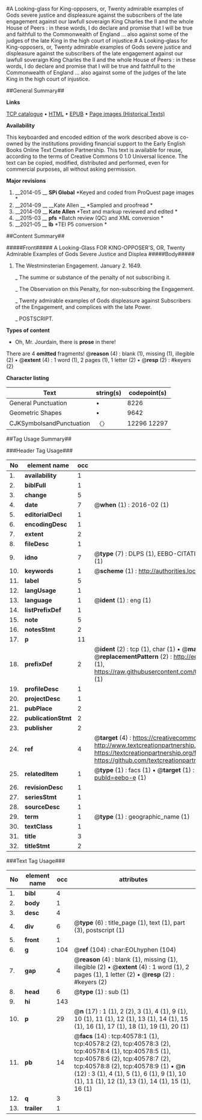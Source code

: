 #A Looking-glass for King-opposers, or, Twenty admirable examples of Gods severe justice and displeasure against the subscribers of the late engagement against our lawfull soveraign King Charles the II and the whole House of Peers : in these words, I do declare and promise that I will be true and faithfull to the Commonwealth of England ... also against some of the judges of the late King in the high court of injustice.#
A Looking-glass for King-opposers, or, Twenty admirable examples of Gods severe justice and displeasure against the subscribers of the late engagement against our lawfull soveraign King Charles the II and the whole House of Peers : in these words, I do declare and promise that I will be true and faithfull to the Commonwealth of England ... also against some of the judges of the late King in the high court of injustice.

##General Summary##

**Links**

[TCP catalogue](http://www.ota.ox.ac.uk/tcp/)  • 
[HTML](http://tei.it.ox.ac.uk/tcp/Texts-HTML/free/A49/A49150.html)  • 
[EPUB](http://tei.it.ox.ac.uk/tcp/Texts-EPUB/free/A49/A49150.epub) • 
[Page images (Historical Texts)](https://historicaltexts.jisc.ac.uk/eebo-7940531e)

**Availability**

This keyboarded and encoded edition of the work described above is co-owned by the
    institutions providing financial support to the Early English Books Online Text Creation
    Partnership. This text is available for reuse, according to the terms of  Creative Commons 0 1.0 Universal
    licence. The text can be copied, modified, distributed and performed, even for commercial
    purposes, all without asking permission.

**Major revisions**

1. __2014-05 __ __SPi Global__ *Keyed and coded from ProQuest page images *
1. __2014-09 __ __Kate Allen __ *Sampled and proofread *
1. __2014-09 __ __Kate Allen__ *Text and markup reviewed and edited *
1. __2015-03 __ __pfs__ *Batch review (QC) and XML conversion *
1. __2021-05 __ __lb__ *TEI P5 conversion *

##Content Summary##

#####Front#####
A Looking-Glass FOR KING-OPPOSER'S, OR, Twenty Admirable Examples of Gods Severe Justice and Displea
#####Body#####

1. The Westminsterian Engagement. January 2. 1649.

    _ The summe or substance of the penalty of not subscribing it.

    _ The Observation on this Penalty, for non-subscribing the Engagement.

    _ Twenty admirable examples of Gods displeasure against Subscribers of the Engagement, and complices with the late Power.

    _ POSTSCRIPT.

**Types of content**

  * Oh, Mr. Jourdain, there is **prose** in there!

There are 4 **omitted** fragments! 
 @__reason__ (4) : blank (1), missing (1), illegible (2)  •  @__extent__ (4) : 1 word (1), 2 pages (1), 1 letter (2)  •  @__resp__ (2) : #keyers (2)

**Character listing**


|Text|string(s)|codepoint(s)|
|---|---|---|
|General Punctuation|•|8226|
|Geometric Shapes|▪|9642|
|CJKSymbolsandPunctuation|〈〉|12296 12297|

##Tag Usage Summary##

###Header Tag Usage###

|No|element name|occ|attributes|
|---|---|---|---|
|1.|__availability__|1||
|2.|__biblFull__|1||
|3.|__change__|5||
|4.|__date__|7| @__when__ (1) : 2016-02 (1)|
|5.|__editorialDecl__|1||
|6.|__encodingDesc__|1||
|7.|__extent__|2||
|8.|__fileDesc__|1||
|9.|__idno__|7| @__type__ (7) : DLPS (1), EEBO-CITATION (1), VID (1), EEBO-PROQUEST (1), STC (2), OCLC (1)|
|10.|__keywords__|1| @__scheme__ (1) : http://authorities.loc.gov/ (1)|
|11.|__label__|5||
|12.|__langUsage__|1||
|13.|__language__|1| @__ident__ (1) : eng (1)|
|14.|__listPrefixDef__|1||
|15.|__note__|5||
|16.|__notesStmt__|2||
|17.|__p__|11||
|18.|__prefixDef__|2| @__ident__ (2) : tcp (1), char (1)  •  @__matchPattern__ (2) : ([0-9\-]+):([0-9IVX]+) (1), (.+) (1)  •  @__replacementPattern__ (2) : http://eebo.chadwyck.com/downloadtiff?vid=$1&page=$2 (1), https://raw.githubusercontent.com/textcreationpartnership/Texts/master/tcpchars.xml#$1 (1)|
|19.|__profileDesc__|1||
|20.|__projectDesc__|1||
|21.|__pubPlace__|2||
|22.|__publicationStmt__|2||
|23.|__publisher__|2||
|24.|__ref__|4| @__target__ (4) : https://creativecommons.org/publicdomain/zero/1.0/ (1), http://www.textcreationpartnership.org/docs/. (1), https://textcreationpartnership.org/faq/#faq05 (1), https://github.com/textcreationpartnership (1)|
|25.|__relatedItem__|1| @__type__ (1) : facs (1)  •  @__target__ (1) : https://data.historicaltexts.jisc.ac.uk/view?pubId=eebo-e (1)|
|26.|__revisionDesc__|1||
|27.|__seriesStmt__|1||
|28.|__sourceDesc__|1||
|29.|__term__|1| @__type__ (1) : geographic_name (1)|
|30.|__textClass__|1||
|31.|__title__|3||
|32.|__titleStmt__|2||


###Text Tag Usage###

|No|element name|occ|attributes|
|---|---|---|---|
|1.|__bibl__|4||
|2.|__body__|1||
|3.|__desc__|4||
|4.|__div__|6| @__type__ (6) : title_page (1), text (1), part (3), postscript (1)|
|5.|__front__|1||
|6.|__g__|104| @__ref__ (104) : char:EOLhyphen (104)|
|7.|__gap__|4| @__reason__ (4) : blank (1), missing (1), illegible (2)  •  @__extent__ (4) : 1 word (1), 2 pages (1), 1 letter (2)  •  @__resp__ (2) : #keyers (2)|
|8.|__head__|6| @__type__ (1) : sub (1)|
|9.|__hi__|143||
|10.|__p__|29| @__n__ (17) : 1 (1), 2 (2), 3 (1), 4 (1), 9 (1), 10 (1), 11 (1), 12 (1), 13 (1), 14 (1), 15 (1), 16 (1), 17 (1), 18 (1), 19 (1), 20 (1)|
|11.|__pb__|14| @__facs__ (14) : tcp:40578:1 (1), tcp:40578:2 (2), tcp:40578:3 (2), tcp:40578:4 (1), tcp:40578:5 (1), tcp:40578:6 (2), tcp:40578:7 (2), tcp:40578:8 (2), tcp:40578:9 (1)  •  @__n__ (12) : 3 (1), 4 (1), 5 (1), 6 (1), 9 (1), 10 (1), 11 (1), 12 (1), 13 (1), 14 (1), 15 (1), 16 (1)|
|12.|__q__|3||
|13.|__trailer__|1||
